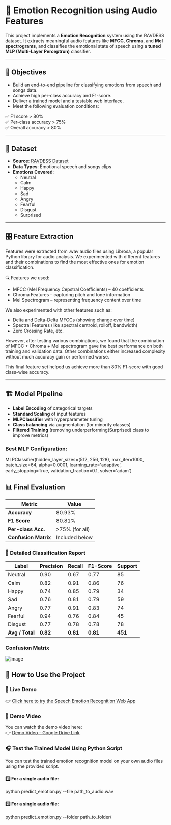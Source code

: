 # 🎤 Emotion Recognition using Audio Features

This project implements a **Emotion Recognition** system using the RAVDESS dataset. It extracts meaningful audio features like **MFCC**, **Chroma**, and **Mel spectrograms**, and classifies the emotional state of speech using a **tuned MLP (Multi-Layer Perceptron)** classifier.

---

## 📌 Objectives

- Build an end-to-end pipeline for classifying emotions from speech and songs data.
- Achieve high per-class accuracy and F1-score.
- Deliver a trained model and a testable web interface.
- Meet the following evaluation conditions:

✅ F1 score > 80%  
✅ Per-class accuracy > 75%  
✅ Overall accuracy > 80%

---

## 🧠 Dataset

- **Source**: [RAVDESS Dataset](https://zenodo.org/records/1188976#.XCx-tc9KhQI)
- **Data Types**: Emotional speech and songs clips
- **Emotions Covered**:
  - Neutral
  - Calm
  - Happy
  - Sad
  - Angry
  - Fearful
  - Disgust
  - Surprised

---

## 🎛️ Feature Extraction

Features were extracted from .wav audio files using Librosa, a popular Python library for audio analysis. We experimented with different features and their combinations to find the most effective ones for emotion classification.

🔍 Features we used:

  - MFCC (Mel Frequency Cepstral Coefficients) – 40 coefficients
  - Chroma Features – capturing pitch and tone information
  - Mel Spectrogram – representing frequency content over time

We also experimented with other features such as:

  - Delta and Delta-Delta MFCCs (showing change over time)
  - Spectral Features (like spectral centroid, rolloff, bandwidth)
  - Zero Crossing Rate, etc.

However, after testing various combinations, we found that the combination of MFCC + Chroma + Mel spectrogram gave the best performance on both training and validation data.
Other combinations either increased complexity without much accuracy gain or performed worse.

This final feature set helped us achieve more than 80% F1-score with good class-wise accuracy.

---

## 🏗️ Model Pipeline

- **Label Encoding** of categorical targets
- **Standard Scaling** of input features
- **MLPClassifier** with hyperparameter tuning
- **Class balancing** via augmentation (for minority classes)
- **Filtered Training** (removing underperforming(Surprised) class to improve metrics) 

### Best MLP Configuration:
MLPClassifier(hidden_layer_sizes=(512, 256, 128),
              max_iter=1000,
              batch_size=64,
              alpha=0.0001,
              learning_rate='adaptive',
              early_stopping=True,
              validation_fraction=0.1,
              solver='adam')

## 📊 Final Evaluation

| Metric           | Value       |
|------------------|-------------|
| **Accuracy**      | 80.93%      |
| **F1 Score**      | 80.81%      |
| **Per-class Acc.**| >75% (for all) |
| **Confusion Matrix** | Included below |

### 🔎 Detailed Classification Report

| Label     | Precision | Recall | F1-Score | Support |
|-----------|-----------|--------|----------|---------|
| Neutral   | 0.90      | 0.67   | 0.77     | 85      |
| Calm      | 0.82      | 0.91   | 0.86     | 76      |
| Happy     | 0.74      | 0.85   | 0.79     | 34      |
| Sad       | 0.76      | 0.81   | 0.79     | 59      |
| Angry     | 0.77      | 0.91   | 0.83     | 74      |
| Fearful   | 0.94      | 0.76   | 0.84     | 45      |
| Disgust   | 0.77      | 0.78   | 0.78     | 78      |
| **Avg / Total** | **0.82** | **0.81** | **0.81** | **451** |

### Confusion Matrix

![image](https://github.com/user-attachments/assets/f5b98c98-e35d-417e-bdd3-3bfe30e2637d)



## 🚀 How to Use the Project
### 🔗 Live Demo

👉 [Click here to try the Speech Emotion Recognition Web App](https://emotionrecognition-yjnxnripxs3qobi47zfcgv.streamlit.app/)


### 🎥 Demo Video

You can watch the demo video here:  
👉 [Demo Video - Google Drive Link](https://drive.google.com/drive/folders/1FcT60dxzZ7iO8Lqwkoc_LcZzP5_XpEM1)


### 🎧 Test the Trained Model Using Python Script

You can test the trained emotion recognition model on your own audio files using the provided script.

#### 1️⃣ For a single audio file:
python predict_emotion.py --file path_to_audio.wav

#### 1️⃣ For a single audio file:
python predict_emotion.py --folder path_to_folder/





